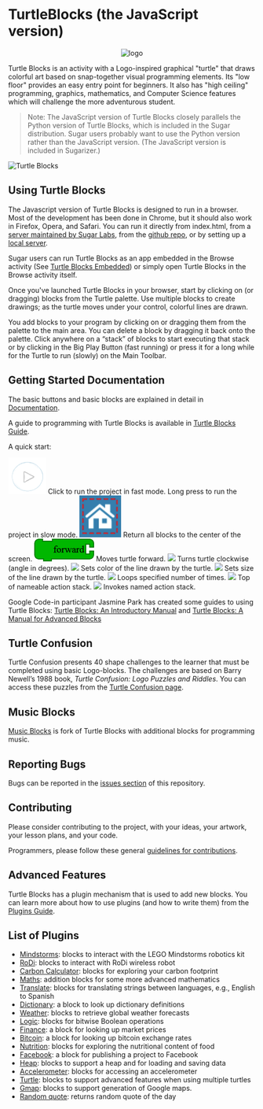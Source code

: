 TurtleBlocks (the JavaScript version)
=====================================
<p align="center">
    <img src='https://github.com/sugarlabs/turtleblocksjs/blob/master/activity/logo.png' alt="logo"/>
</p>

Turtle Blocks is an activity with a Logo-inspired graphical "turtle"
that draws colorful art based on snap-together visual programming
elements. Its "low floor" provides an easy entry point for
beginners. It also has "high ceiling" programming, graphics,
mathematics, and Computer Science features which will challenge the
more adventurous student.

> Note: The JavaScript version of Turtle Blocks closely parallels the
> Python version of Turtle Blocks, which is included in the Sugar
> distribution. Sugar users probably want to use the Python version
> rather than the JavaScript version. (The JavaScript version is
> included in Sugarizer.)

![Turtle Blocks](https://github.com/sugarlabs/turtleblocksjs/blob/master/screenshots/screenshot-2019-12-4%20Turtle%20Block%20JS.gif "Turtle Blocks")

Using Turtle Blocks
------------------- 

The Javascript version of Turtle Blocks is designed to run in a
browser. Most of the development has been done in Chrome, but it
should also work in Firefox, Opera, and Safari. You can run it
directly from index.html, from a [server maintained by Sugar
Labs](https://turtle.sugarlabs.org), from the [github
repo](https://rawgit.com/sugarlabs/turtleblocksjs/master/index.html),
or by setting up a [local
server](https://github.com/sugarlabs/turtleblocksjs/blob/master/server.md).

Sugar users can run Turtle Blocks as an app embedded in the Browse
activity (See [Turtle Blocks
Embedded](https://github.com/sugarlabs/turtle-blocks-embedded-activity))
or simply open Turtle Blocks in the Browse activity itself.

Once you've launched Turtle Blocks in your browser, start by clicking
on (or dragging) blocks from the Turtle palette. Use multiple blocks
to create drawings; as the turtle moves under your control, colorful
lines are drawn.

You add blocks to your program by clicking on or dragging them from
the palette to the main area. You can delete a block by dragging it
back onto the palette. Click anywhere on a “stack” of blocks to start
executing that stack or by clicking in the Big Play Button 
(fast running) or press it for a long while for the Turtle
to run (slowly) on the Main Toolbar.

Getting Started Documentation
-----------------------------

The basic buttons and basic blocks are explained in detail in [Documentation](https://github.com/sugarlabs/turtleblocksjs/blob/master/documentation/README.md).

A guide to programming with Turtle Blocks is available in [Turtle Blocks Guide](https://github.com/sugarlabs/turtleblocksjs/blob/master/guide/README.md).

A quick start:

<img src='./bg-removed-images/1st.png' />
Click to run the project in fast mode. Long press to run the project in slow mode.

<img src='https://github.com/sugarlabs/turtleblocksjs/blob/master/documentation/home-button.png' />
Return all blocks to the center of the screen.

<img src='./bg-removed-images/forward.png' />
Moves turtle forward.

<img src='https://rawgithub.com/sugarlabs/turtleblocksjs/master/documentation/right.svg' />
Turns turtle clockwise (angle in degrees).

<img src='https://rawgithub.com/sugarlabs/turtleblocksjs/master/documentation/set_color.svg' />
Sets color of the line drawn by the turtle.

<img src='https://rawgithub.com/sugarlabs/turtleblocksjs/master/documentation/set_pen_size.svg' />
Sets size of the line drawn by the turtle.

<img src='https://rawgithub.com/sugarlabs/turtleblocksjs/master/documentation/repeat.svg' />
Loops specified number of times.

<img src='https://rawgithub.com/sugarlabs/turtleblocksjs/master/documentation/action_flow.svg' />
Top of nameable action stack.

<img src='https://rawgithub.com/sugarlabs/turtleblocksjs/master/documentation/action.svg' />
Invokes named action stack.

Google Code-in participant Jasmine Park has created some guides to
using Turtle Blocks: [Turtle Blocks: An Introductory
Manual](http://people.sugarlabs.org/walter/TurtleBlocksIntroductoryManual.pdf)
and [Turtle Blocks: A Manual for Advanced
Blocks](http://people.sugarlabs.org/walter/TurtleBlocksAdvancedBlocksManual.pdf)

Turtle Confusion
----------------

Turtle Confusion presents 40 shape challenges to the learner that must
be completed using basic Logo-blocks. The challenges are based on
Barry Newell’s 1988 book, *Turtle Confusion: Logo Puzzles and
Riddles*. You can access these puzzles from the [Turtle Confusion
page](https://github.com/sugarlabs/turtleblocksjs/blob/master/guide/Confusion.md).

Music Blocks
------------

[Music Blocks](https://github.com/sugarlabs/musicblocks) is fork of
Turtle Blocks with additional blocks for programming music.

Reporting Bugs
--------------

Bugs can be reported in the
[issues section](https://github.com/sugarlabs/turtleblocksjs/issues) of
this repository.

Contributing
------------

Please consider contributing to the project, with your ideas, your
artwork, your lesson plans, and your code.

Programmers, please follow these general
[guidelines for contributions](https://github.com/sugarlabs/sugar-docs/blob/master/src/contributing.md).

Advanced Features
-----------------

Turtle Blocks has a plugin mechanism that is used to add new
blocks. You can learn more about how to use plugins (and how to write
them) from the [Plugins
Guide](https://github.com/sugarlabs/turtleblocksjs/blob/master/plugins/README.md).

List of Plugins
---------------

* [Mindstorms](https://github.com/SAMdroid-apps/turtlestorm): blocks to interact with the LEGO Mindstorms robotics kit
* [RoDi](https://raw.githubusercontent.com/sugarlabs/turtleblocksjs/master/plugins/rodi.json): blocks to interact with RoDi wireless robot
* [Carbon Calculator](https://raw.githubusercontent.com/sugarlabs/turtleblocksjs/master/plugins/carbon_calculator.json): blocks for exploring your carbon footprint
* [Maths](https://raw.githubusercontent.com/sugarlabs/turtleblocksjs/master/plugins/maths.json): addition blocks for some more advanced mathematics
* [Translate](https://raw.githubusercontent.com/sugarlabs/turtleblocksjs/master/plugins/translate.json): blocks for translating strings between languages, e.g., English to Spanish
* [Dictionary](https://raw.githubusercontent.com/sugarlabs/turtleblocksjs/master/plugins/dictionary.json): a block to look up dictionary definitions
* [Weather](https://raw.githubusercontent.com/sugarlabs/turtleblocksjs/master/plugins/weather.json): blocks to retrieve global weather forecasts
* [Logic](https://raw.githubusercontent.com/sugarlabs/turtleblocksjs/master/plugins/logic.json): blocks for bitwise Boolean operations
* [Finance](https://raw.githubusercontent.com/sugarlabs/turtleblocksjs/master/plugins/finance.json): a block for looking up market prices
* [Bitcoin](https://raw.githubusercontent.com/sugarlabs/turtleblocksjs/master/plugins/bitcoin.json): a block for looking up bitcoin exchange rates
* [Nutrition](https://raw.githubusercontent.com/sugarlabs/turtleblocksjs/master/plugins/nutrition.json): blocks for exploring the nutritional content of food
* [Facebook](https://raw.githubusercontent.com/sugarlabs/turtleblocksjs/master/plugins/facebook.json): a block for publishing a project to Facebook
* [Heap](https://raw.githubusercontent.com/sugarlabs/turtleblocksjs/master/plugins/heap.json): blocks to support a heap and for loading and saving data
* [Accelerometer](https://raw.githubusercontent.com/sugarlabs/turtleblocksjs/master/plugins/accelerometer.json): blocks for accessing an accelerometer
* [Turtle](https://raw.githubusercontent.com/sugarlabs/turtleblocksjs/master/plugins/turtle.json): blocks to support advanced features when using multiple turtles
* [Gmap](https://raw.githubusercontent.com/sugarlabs/turtleblocksjs/master/plugins/gmap.json): blocks to support generation of Google maps.
* [Random quote](https://raw.githubusercontent.com/sugarlabs/turtleblocksjs/master/plugins/random_quote.json): returns random quote of the day
